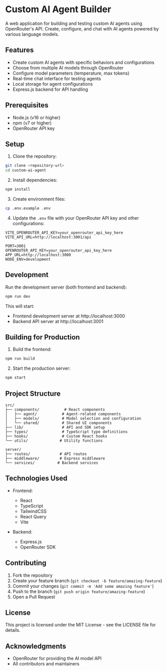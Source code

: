 # Custom AI Agent Builder

A web application for building and testing custom AI agents using OpenRouter's API. Create, configure, and chat with AI agents powered by various language models.

## Features

- Create custom AI agents with specific behaviors and configurations
- Choose from multiple AI models through OpenRouter
- Configure model parameters (temperature, max tokens)
- Real-time chat interface for testing agents
- Local storage for agent configurations
- Express.js backend for API handling

## Prerequisites

- Node.js (v16 or higher)
- npm (v7 or higher)
- OpenRouter API key

## Setup

1. Clone the repository:
```bash
git clone <repository-url>
cd custom-ai-agent
```

2. Install dependencies:
```bash
npm install
```

3. Create environment files:
```bash
cp .env.example .env
```

4. Update the `.env` file with your OpenRouter API key and other configurations:
```env
VITE_OPENROUTER_API_KEY=your_openrouter_api_key_here
VITE_API_URL=http://localhost:3001/api

PORT=3001
OPENROUTER_API_KEY=your_openrouter_api_key_here
APP_URL=http://localhost:3000
NODE_ENV=development
```

## Development

Run the development server (both frontend and backend):
```bash
npm run dev
```

This will start:
- Frontend development server at http://localhost:3000
- Backend API server at http://localhost:3001

## Building for Production

1. Build the frontend:
```bash
npm run build
```

2. Start the production server:
```bash
npm start
```

## Project Structure

```
src/
├── components/           # React components
│   ├── agent/           # Agent-related components
│   ├── models/          # Model selection and configuration
│   └── shared/          # Shared UI components
├── lib/                 # API and SDK setup
├── types/               # TypeScript type definitions
├── hooks/               # Custom React hooks
└── utils/              # Utility functions

server/
├── routes/             # API routes
├── middleware/         # Express middleware
└── services/          # Backend services
```

## Technologies Used

- Frontend:
  - React
  - TypeScript
  - TailwindCSS
  - React Query
  - Vite

- Backend:
  - Express.js
  - OpenRouter SDK

## Contributing

1. Fork the repository
2. Create your feature branch (`git checkout -b feature/amazing-feature`)
3. Commit your changes (`git commit -m 'Add some amazing feature'`)
4. Push to the branch (`git push origin feature/amazing-feature`)
5. Open a Pull Request

## License

This project is licensed under the MIT License - see the LICENSE file for details.

## Acknowledgments

- OpenRouter for providing the AI model API
- All contributors and maintainers
